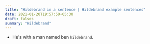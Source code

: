 ```yaml
---
title: "Hildebrand in a sentence | Hildebrand example sentences"
date: 2021-01-20T19:57:50+05:30
draft: falses
summary: "Hildebrand"
---
```

- He's with a man named ben `hildebrand`.
                 
